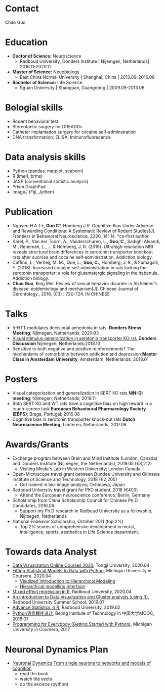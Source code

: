# Contact
Chao Guo 
    
# Education
- **Doctor of Science:** Neuroscience
  - Radboud University, Donders Institute | Nijemgen, Netherlands| 2016.11-2020.11
- **Master of Science:** Neuobiology
  - East China Normal University | Shanghai, China | 2013.09-2016.06
-  **Bachelor of Science:** Life Science
   -  Sguan University | Shaoguan, Guangdong | 2009.09-2013.06

# Bologial skills
- Rodent behavioral test
- Stereotactic surgery for DREADDs
- Catheter implantation surgery for cocaine self-adminstration
- DNA transformation, ELISA, Immunofluorecence
  
# Data analysis skills
- Python (pandas, matplot, seaborn)
- R (lme4, brms)
- JASP (conventianal statistic analysis)
- Prism GraphPad
- ImageJ (Fiji, Jython)
  
# Publication
- Nguyen H A T*, **Guo C***, Homberg J R. Cognitive Bias Under Adverse and Rewarding Conditions: A Systematic Review of Rodent Studies[J]. Frontiers in Behavioral Neuroscience, 2020, 14: 14. *co-first author
- Karel, P., Van der Toorn, A., Vanderschuren, L., **Guo, C.**, Sadighi Alvandi, M., Reneman, L., ... & Homberg, J. R. (2019). Ultrahigh‐resolution MRI reveals structural brain differences in serotonin transporter knockout rats after sucrose and cocaine self‐administration. Addiction biology.
- Caffino, L., Verheij, M. M., Que, L., **Guo, C.**, Homberg, J. R., & Fumagalli, F. (2018). Increased cocaine self‐administration in rats lacking the serotonin transporter: a role for glutamatergic signaling in the habenula. Addiction biology.
- **Chao Guo**, Bing Mei. Review of sexual behavior disorder in Alzheimer's disease: epidemiology and mechanism[J]. Chinese Journal of Gerontology., 2016, (03) : 720-724. IN CHINESE

# Talks
- 5-HTT modulates decisional anhedonia in rats. **Donders Stress Meeting**; Nijmegen, Netherlands; 2020.03
- [Visual stimulus generalization in serotonin transporter KO rat.](https://www.ru.nl/dondersdiscussions/previous-events/dd2018/program/parallel-sessions/parallel-session-1/) **Donders Discussion** Nijmegen, Netherlands;2018.10 
- Sensitive to both negative and positive reinforcements? The mechanisms of comorbidity between addiction and depression **Master Class in Amsterdam University**; Amsterdam, Netherlands, 2018.01

# Posters
- Visual categorization and generalization in SERT KO rats **NIN-DI meeting**; Nijmegen, Netherlands; 2019.11
- Both SERT KO and WT rats have a cognitive bias on high reward in a touch-screen task **European Behavioural Pharmacology Society (EBPS)**; Braga, Portugal; 2019.08
- Cognitive bias in serotonin transporter knock-out rats **Dutch Neuroscience Meeting**; Lunteren, Netherlands; 2017.06

# Awards/Grants
- Exchange program between Brain and Mind Institute (London, Canada) and Donders Institute (Nijmegen, the Netherlands), 2019.05 (€8,212)
  - Visiting Minda's Lab in Western University; London Canada
- Open-Microscope travel grant between Dundee University and Okinawa Institute of Science and Technology, 2018 (€2,200)
  - Get trained in bio-image analysis; Ochinawa, Japan
- Radboud University travel grant for PhD student, 2018 (‎€400)
  - Attend the European neuroscience conference; Berlin, Germany
- Scholarship from China Scholarship Council for Chinese Ph.D Candidates, 2016.06 
  - Support my Ph.D research in Radboud University as a fellowship; Nijmegen, Netherlands
- National Endeavor Scholarship, October 2011 (top 2%)
  - Top 2% scores of comprehensive development in moral, intelligence, sports, aesthetics in Life Science department.


# Towards data Analyst

- [Data Visualization Online Courses 2020](https://idvxlab.com/teaching.html), Tongji University, 2020.04
- [Fitting Statistical Models to Data with Python](https://www.coursera.org/learn/fitting-statistical-models-data-python/home/info), Michigan University in Coursera, 2020.04
  - [Visulized Introduction to Hierarchical Modeling](http://mfviz.com/hierarchical-models/)
  - [Hierarchical modelling interface](https://calpolystat3.shinyapps.io/Hierarchical_Models/)
- [Mixed effect regression in R](https://brightspace.ru.nl/d2l/home/93862), Radboud University, 2020.04
- [An introduction to Data visualization and Cluster analysis (using R)](https://brightspace.ru.nl/d2l/home/75100), Radboud University Summer School, 2019.07
- [Advance Statistics in R](https://brightspace.ru.nl/d2l/home/17033), Radboud University, 2019.02
- [Python语言程序设计](http://www.icourse163.org/course/BIT-268001?tid=1002788003), Bejing Institute of Technology in 中国大学MOOC, 2018.07
- [Programming for Everybody (Getting Started with Python)](https://www.coursera.org/specializations/python), Michigan University in Coursera, 2017

# Neuronal Dynamics Plan
- [Neuronal Dynamics From single neurons to networks and models of cognition](https://neuronaldynamics.epfl.ch/index.html)
  - read the book
  - watch the vedio
  - do the exciece (python)